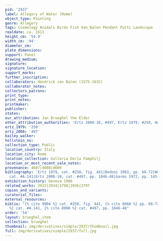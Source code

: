 ```yaml
---
pid: '2937'
label: Allegory of Water (Rome)
object_type: Painting
genre: Allegory
tags: Cosmology Animals Birds Fish Van_Balen Pendant Putti Landscape
realdate: ca. 1611
height_cm: '54.9'
width_cm: '94'
diameter_cm: 
plate_dimensions: 
support: Panel
drawing_medium: 
signature: 
signature_location: 
support_marks: 
further_inscription: 
collaborators: Hendrick van Balen (1575-1632)
collaborator_notes: 
collectors_patrons: 
print_type: 
print_notes: 
printmaker: 
publisher: 
states: 
our_attribution: Jan Brueghel the Elder
other_attribution_authorities: 'Ertz 2008-10, #497, Ertz 1979, #250, Honig database'
ertz_1979: '250'
ertz_2008: '497'
bailey_walker: 
hollstein_no: 
collection_type: Public
location_country: Italy
location_city: Rome
location_collection: Galleria Doria Pamphilj
location_or_most_recent_sale_notes: 
provenance: 4607|4608|4609
bibliography: 'Ertz 1979, cat. #250, fig. 441|Bedoni 1983, pp. 68-72|Werche 2004,
  cat. #A.141|Ertz 2008-10, cat. #497, pp. 1046-48|Garms 1972, pp. 145-46, n.634'
exhibition_history: Genova 1996
related_works: 2932|2934|3798|2936|3797
copies_and_variants: 
curatorial_files: 
external_resources: 
biblio: "{% cite 9004 %} cat. #250, fig. 441, {% cite 8068 %} pp. 68-72, {% cite 8912
  %} cat. #A.141, {% cite 8900 %} cat. #497, pp. 1046-48"
order: '54'
layout: brueghel_item
collection: brueghel
thumbnail: img/derivatives/simple/2937/thumbnail.jpg
full: img/derivatives/simple/2937/full.jpg
---
```

